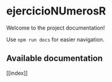 # ejercicioNUmerosR

Welcome to the project documentation!

Use `npm run docs` for easier navigation.

## Available documentation

[[index]]
